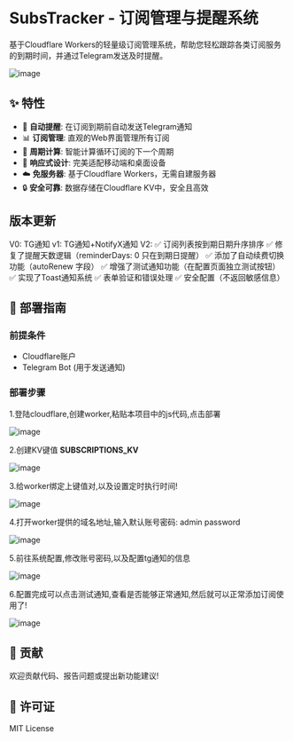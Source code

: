 # SubsTracker - 订阅管理与提醒系统

基于Cloudflare Workers的轻量级订阅管理系统，帮助您轻松跟踪各类订阅服务的到期时间，并通过Telegram发送及时提醒。

![image](https://github.com/user-attachments/assets/22ff1592-7836-4f73-aa13-24e9d43d7064)


## ✨ 特性

- 🔔 **自动提醒**: 在订阅到期前自动发送Telegram通知
- 📊 **订阅管理**: 直观的Web界面管理所有订阅
- 🔄 **周期计算**: 智能计算循环订阅的下一个周期
- 📱 **响应式设计**: 完美适配移动端和桌面设备
- ☁️ **免服务器**: 基于Cloudflare Workers，无需自建服务器
- 🔒 **安全可靠**: 数据存储在Cloudflare KV中，安全且高效

## 版本更新
V0: TG通知
v1: TG通知+NotifyX通知
V2: 
✅ 订阅列表按到期日期升序排序
✅ 修复了提醒天数逻辑（reminderDays: 0 只在到期日提醒）
✅ 添加了自动续费切换功能（autoRenew 字段）
✅ 增强了测试通知功能（在配置页面独立测试按钮）
✅ 实现了Toast通知系统
✅ 表单验证和错误处理
✅ 安全配置（不返回敏感信息）

## 🚀 部署指南

### 前提条件

- Cloudflare账户
- Telegram Bot (用于发送通知)

### 部署步骤

1.登陆cloudflare,创建worker,粘贴本项目中的js代码,点击部署

![image](https://github.com/user-attachments/assets/ff4ac794-01e1-4916-b226-1f4f604dcbd3)


2.创建KV键值 **SUBSCRIPTIONS_KV**

![image](https://github.com/user-attachments/assets/c9ebaf3e-6015-4400-bb0a-1a55fd5e14d2)


3.给worker绑定上键值对,以及设置定时执行时间!

![image](https://github.com/user-attachments/assets/25b663b3-8e8e-4386-a499-9b6bf12ead76)


4.打开worker提供的域名地址,输入默认账号密码: admin  password

![image](https://github.com/user-attachments/assets/5dac1ce0-43a3-4642-925c-d9cf21076454)


5.前往系统配置,修改账号密码,以及配置tg通知的信息

![image](https://github.com/user-attachments/assets/f6db2089-28a1-439d-9de0-412ee4b2807f)


6.配置完成可以点击测试通知,查看是否能够正常通知,然后就可以正常添加订阅使用了!

![image](https://github.com/user-attachments/assets/af530379-332c-4482-9e6e-229a9e24775e)




## 🤝 贡献

欢迎贡献代码、报告问题或提出新功能建议!

## 📜 许可证

MIT License

